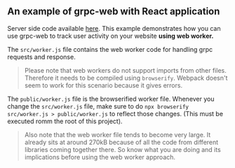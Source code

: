 ## An example of grpc-web with React application

Server side code available [here](https://github.com/abhi12299/gRPC-Tracking-Server).
This example demonstrates how you can use grpc-web to track user activity on your website **using web worker.**

The `src/worker.js` file contains the web worker code for handling grpc requests and response.

>Please note that web workers do not support imports from other files. Therefore it needs to be compiled using `browserify`. Webpack doesn't seem to work for this scenario because it gives errors.

The `public/worker.js` file is the browserified worker file. Whenever you change the `src/worker.js` file, make sure to do `npx browserify src/worker.js > public/worker.js` to reflect those changes. (This must be executed romm the root of this project). 

>Also note that the web worker file tends to become very large. It already sits at around 270kB because of all the code from different libraries coming together there. So know what you are doing and its implications before using the web worker approach.